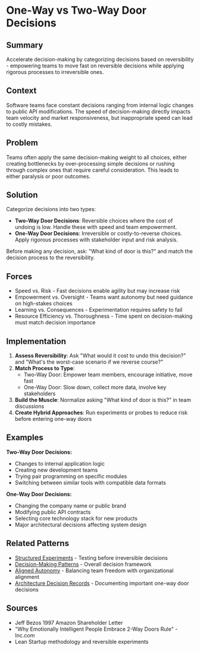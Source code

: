---
---
# One-Way vs Two-Way Door Decisions

## Summary
Accelerate decision-making by categorizing decisions based on reversibility - empowering teams to move fast on reversible decisions while applying rigorous processes to irreversible ones.

## Context
Software teams face constant decisions ranging from internal logic changes to public API modifications. The speed of decision-making directly impacts team velocity and market responsiveness, but inappropriate speed can lead to costly mistakes.

## Problem
Teams often apply the same decision-making weight to all choices, either creating bottlenecks by over-processing simple decisions or rushing through complex ones that require careful consideration. This leads to either paralysis or poor outcomes.

## Solution
Categorize decisions into two types:
- **Two-Way Door Decisions**: Reversible choices where the cost of undoing is low. Handle these with speed and team empowerment.
- **One-Way Door Decisions**: Irreversible or costly-to-reverse choices. Apply rigorous processes with stakeholder input and risk analysis.

Before making any decision, ask: "What kind of door is this?" and match the decision process to the reversibility.

## Forces
- Speed vs. Risk - Fast decisions enable agility but may increase risk
- Empowerment vs. Oversight - Teams want autonomy but need guidance on high-stakes choices
- Learning vs. Consequences - Experimentation requires safety to fail
- Resource Efficiency vs. Thoroughness - Time spent on decision-making must match decision importance

## Implementation
1. **Assess Reversibility**: Ask "What would it cost to undo this decision?" and "What's the worst-case scenario if we reverse course?"
2. **Match Process to Type**:
   - Two-Way Door: Empower team members, encourage initiative, move fast
   - One-Way Door: Slow down, collect more data, involve key stakeholders
3. **Build the Muscle**: Normalize asking "What kind of door is this?" in team discussions
4. **Create Hybrid Approaches**: Run experiments or probes to reduce risk before entering one-way doors

## Examples
**Two-Way Door Decisions:**
- Changes to internal application logic
- Creating new development teams
- Trying pair programming on specific modules
- Switching between similar tools with compatible data formats

**One-Way Door Decisions:**
- Changing the company name or public brand
- Modifying public API contracts
- Selecting core technology stack for new products
- Major architectural decisions affecting system design

## Related Patterns
- [Structured Experiments](structured-experiments.md) - Testing before irreversible decisions
- [Decision-Making Patterns](decision-making-patterns.md) - Overall decision framework
- [Aligned Autonomy](aligned-autonomy.md) - Balancing team freedom with organizational alignment
- [Architecture Decision Records](architecture-decision-records.md) - Documenting important one-way door decisions

## Sources
- Jeff Bezos 1997 Amazon Shareholder Letter
- "Why Emotionally Intelligent People Embrace 2-Way Doors Rule" - Inc.com
- Lean Startup methodology and reversible experiments
